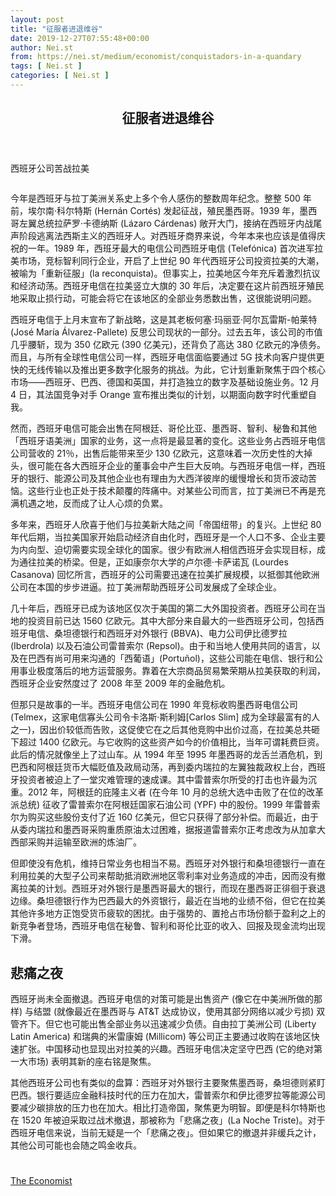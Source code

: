 ```yaml
---
layout: post
title: "征服者进退维谷"
date: 2019-12-27T07:55:48+00:00
author: Nei.st
from: https://nei.st/medium/economist/conquistadors-in-a-quandary
tags: [ Nei.st ]
categories: [ Nei.st ]
---
```


<article class="post-13176 post type-post status-publish format-standard hentry category-economist" id="post-13176">
 <header class="page-header medium Archives">
  <div class="page-header__image">
  </div>
  <div class="page-header__content">
   <h1 class="page-title text-align-center">
    征服者进退维谷
   </h1>
  </div>
 </header>
 <div class="entry-content aesop-entry-content" id="post-13176-content">
  <link as="font" crossorigin="anonymous" href="//cdn.jsdelivr.net/gh/0nd1jyU39XQ/_/glyph/font-face/0uIzqoZjSuJfvSBnvgXTcApMtcVhMcpr.woff" rel="preload" type="font/woff"/>
  <link as="font" crossorigin="anonymous" href="//cdn.jsdelivr.net/gh/0nd1jyU39XQ/_/glyph/font-face/1sTnSLZWDKucPX6SAk.woff" rel="preload" type="font/woff"/>
  <p class="blog-post__description">
   西班牙公司苦战拉美
  </p>
  <span id="more-13176">
  </span>
  <div class="navigation__primary-inner">
   <a class="economist__link-logo" href="//nei.st/medium/economist">
   </a>
  </div>
  <div class="container img">
   <div class="aspectRatioPlaceholder">
    <div class="progressiveMedia" data-height="720" data-width="1280">
     <img alt="" class="progressiveMedia-image" data-src="https://cdn.jsdelivr.net/gh/0nd1jyU39XQ/_/img/1/20191207_WBD000_0.jpg" src="https://cdn.jsdelivr.net/gh/0nd1jyU39XQ/_/img/1/20191207_WBD000_0.jpg"/>
    </div>
   </div>
  </div>
  <p>
   今年是西班牙与拉丁美洲关系史上多个令人感伤的整数周年纪念。整整 500 年前，埃尔南·科尔特斯 (Hernán Cortés) 发起征战，殖民墨西哥。1939 年，墨西哥左翼总统拉萨罗·卡德纳斯 (Lázaro Cárdenas) 敞开大门，接纳在西班牙内战尾声阶段逃离法西斯主义的西班牙人。对西班牙商界来说，今年本来也应该是值得庆祝的一年。1989 年，西班牙最大的电信公司西班牙电信 (Telefónica) 首次进军拉美市场，竞标智利同行企业，开启了上世纪 90 年代西班牙公司投资拉美的大潮，被喻为「重新征服」(la reconquista)。但事实上，拉美地区今年充斥着激烈抗议和经济动荡。西班牙电信在拉美竖立大旗的 30 年后，决定要在这片前西班牙殖民地采取止损行动，可能会将它在该地区的全部业务悉数出售，这很能说明问题。
  </p>
  <p>
   西班牙电信于上月末宣布了新战略，这是其老板何塞·玛丽亚·阿尔瓦雷斯-帕莱特 (José María Álvarez-Pallete) 反思公司现状的一部分。过去五年，该公司的市值几乎腰斩，现为 350 亿欧元 (390 亿美元)，还背负了高达 380 亿欧元的净债务。而且，与所有全球性电信公司一样，西班牙电信面临要通过 5G 技术向客户提供更快的无线传输以及推出更多数字化服务的挑战。为此，它计划重新聚焦于四个核心市场——西班牙、巴西、德国和英国，并打造独立的数字及基础设施业务。12 月 4 日，其法国竞争对手 Orange 宣布推出类似的计划，以期面向数字时代重塑自我。
  </p>
  <p>
   然而，西班牙电信可能会出售在阿根廷、哥伦比亚、墨西哥、智利、秘鲁和其他「西班牙语美洲」国家的业务，这一点将是最显著的变化。这些业务占西班牙电信公司营收的 21％，出售后能带来至少 130 亿欧元，这意味着一次历史性的大掉头，很可能在各大西班牙企业的董事会中产生巨大反响。与西班牙电信一样，西班牙的银行、能源公司及其他企业也有理由为大西洋彼岸的缓慢增长和货币波动苦恼。这些行业也正处于技术颠覆的阵痛中。对某些公司而言，拉丁美洲已不再是充满机遇之地，反而成了让人心烦的负累。
  </p>
  <p>
   多年来，西班牙人欣喜于他们与拉美新大陆之间「帝国纽带」的复兴。上世纪 80 年代后期，当拉美国家开始启动经济自由化时，西班牙是一个人口不多、企业主要为内向型、迫切需要实现全球化的国家。很少有欧洲人相信西班牙会实现目标，成为通往拉美的桥梁。但是，正如康奈尔大学的卢尔德·卡萨诺瓦 (Lourdes Casanova) 回忆所言，西班牙的公司需要迅速在拉美扩展规模，以抵御其他欧洲公司在本国的步步进逼。拉丁美洲帮助西班牙公司发展成了全球企业。
  </p>
  <p>
   几十年后，西班牙已成为该地区仅次于美国的第二大外国投资者。西班牙公司在当地的投资目前已达 1560 亿欧元。其中大部分来自最大的一些西班牙公司，包括西班牙电信、桑坦德银行和西班牙对外银行 (BBVA)、电力公司伊比德罗拉 (Iberdrola) 以及石油公司雷普索尔 (Repsol)。由于和当地人使用共同的语言，以及在巴西有尚可用来沟通的「西葡语」(Portuñol)，这些公司能在电信、银行和公用事业极度落后的地方运营服务。靠着在大宗商品贸易繁荣期从拉美获取的利润，西班牙企业安然度过了 2008 年至 2009 年的金融危机。
  </p>
  <div class="code-block code-block-1" style="margin: 8px 0; clear: both;">
   <div class="container ads_KbHEVhh8Rw">
    <div class="card card--blog post-sidebar">
     <div class="card-body">
      <div class="logo_ngcontent-kty-0">
      </div>
      <div class="iframe-blocker U6XAMK63Vh00WqvF2BacIQ">
       <div class="background-h60B">
       </div>
       <div class="WumZiPCS4MeMw4pxQ">
       </div>
      </div>
     </div>
     <div class="card-footer">
      <div class="card-footer-wrapper" layout="row bottom-left">
      </div>
     </div>
    </div>
   </div>
  </div>
  <p>
   但那只是故事的一半。西班牙电信公司在 1990 年竞标收购墨西哥电信公司 (Telmex，这家电信寡头公司令卡洛斯·斯利姆[Carlos Slim] 成为全球最富有的人之一)，因出价较低而告败，这促使它在之后其他竞购中出价过高，在拉美总共砸下超过 1400 亿欧元。与它收购的这些资产如今的价值相比，当年可谓耗费巨资。此后的情况就像坐上了过山车。从 1994 年至 1995 年墨西哥的龙舌兰酒危机，到巴西和阿根廷货币大幅贬值及政局动荡，再到委内瑞拉的左翼独裁政权上台，西班牙投资者被迫上了一堂灾难管理的速成课。其中雷普索尔所受的打击也许最为沉重。2012 年，阿根廷的庇隆主义者 (在今年 10 月的总统大选中击败了在位的改革派总统) 征收了雷普索尔在阿根廷国家石油公司 (YPF) 中的股份。1999 年雷普索尔为购买这些股份支付了近 160 亿美元，但它只获得了部分补偿。而最近，由于从委内瑞拉和墨西哥采购重质原油太过困难，据报道雷普索尔正考虑改为从加拿大西部采购并运输至欧洲的炼油厂。
  </p>
  <p>
   但即使没有危机，维持日常业务也相当不易。西班牙对外银行和桑坦德银行一直在利用拉美的大型子公司来帮助抵消欧洲地区零利率对业务造成的冲击，因而没有撤离拉美的计划。西班牙对外银行是墨西哥最大的银行，而现在墨西哥正徘徊于衰退边缘。桑坦德银行作为巴西最大的外资银行，最近在当地的业绩不俗，但它在拉美其他许多地方正饱受货币疲软的困扰。由于强势的、置抢占市场份额于盈利之上的新竞争者登场，西班牙电信在秘鲁、智利和哥伦比亚的收入、回报及现金流均出现下滑。
  </p>
  <h2>
   悲痛之夜
  </h2>
  <p>
   西班牙尚未全面撤退。西班牙电信的对策可能是出售资产 (像它在中美洲所做的那样) 与结盟 (就像最近在墨西哥与 AT&amp;T 达成协议，使用其部分网络以减少亏损) 双管齐下。但它也可能出售全部业务以迅速减少负债。自由拉丁美洲公司 (Liberty Latin America) 和瑞典的米雷康姆 (Millicom) 等公司正主要通过收购在该地区快速扩张。中国移动也显现出对拉美的兴趣。西班牙电信决定坚守巴西 (它的绝对第一大市场) 表明其新的座右铭是聚焦。
  </p>
  <p>
   其他西班牙公司也有类似的盘算：西班牙对外银行主要聚焦墨西哥，桑坦德则紧盯巴西。银行要适应金融科技时代的压力在加大，雷普索尔和伊比德罗拉等能源公司要减少碳排放的压力也在加大。相比打造帝国，聚焦更为明智。即便是科尔特斯也在 1520 年被迫采取过战术撤退，那被称为「悲痛之夜」(La Noche Triste)。对于西班牙电信来说，当前无疑是一个「悲痛之夜」。但如果它的撤退并非缓兵之计，其他公司可能也会随之鸣金收兵。
  </p>
  <div class="container ag ah">
   <div class="fe n el">
    <a class="dt du bn bo bp bq br bs bt bu dv dw bx by dx dy" href="https://nei.st/medium/economist?source=https://www.economist.com/business/2019/12/05/the-agonising-dilemma-of-spanish-firms-in-latin-america" rel="noopener noreferrer nofollow" target="_blank">
     <div class="c ff fg ag ah fh el fi fj ce fk fl fm fn fo fp fq fr fs ft fu">
      <div class="bs em en eo ep eq fv ah fw fg ag bm eu fx q fy fz p ac">
      </div>
     </div>
    </a>
   </div>
  </div>
  <div class="code-block code-block-2" style="margin: 8px 0; clear: both;">
   <br/>
   <div class="container ads_KbHEVhh8Rw">
    <div class="card card--blog post-sidebar">
     <div class="card-body">
      <div class="logo_ngcontent-kty-0">
      </div>
      <div class="iframe-blocker U6XAMK63Vh00WqvF2BacIQ">
       <div class="background-h60B">
       </div>
       <div class="WumZiPCS4MeMw4pxQ">
       </div>
      </div>
     </div>
     <div class="card-footer">
      <div class="card-footer-wrapper" layout="row bottom-left">
      </div>
     </div>
    </div>
   </div>
  </div>
 </div>
 <footer class="entry-footer">
  <div class="categories icon-link">
   <a href="https://nei.st/category/medium/economist" rel="category tag">
    The Economist
   </a>
  </div>
 </footer>
</article>


